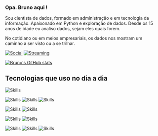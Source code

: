 ### Opa. Bruno aqui !
         

<p> Sou cientista de dados, formado em administração e em tecnologia da informação. Apaixonado em Python e exploração de dados. Desde os 15 anos de idade eu analiso dados, sejam eles quais forem. </p>
         
<p>No cotidiano ou em meios empresariais, os dados nos mostram um caminho a ser visto ou a se trilhar. </p>

[![Social](https://img.shields.io/badge/LinkedIn-0077B5?style=for-the-badge&logo=linkedin&logoColor=white)](https://www.linkedin.com/in/bruno-alves-ds/) [![Streaming](https://img.shields.io/badge/YouTube-FF0000?style=for-the-badge&logo=youtube&logoColor=white)](https://www.youtube.com/@brunoalves-ds)
     

[![Bruno's GitHub stats](https://github-readme-stats.vercel.app/api?username=brunoalves-ds)](https://github.com/brunoalves/github-readme-stats) 

<!--[![Top Langs](https://github-readme-stats.vercel.app/api/top-langs/?username=brunoalves-ds)](https://github.com/brunoalves-ds/github-readme-stats)-->


            
                    
## Tecnologias que uso no dia a dia

![Skills](https://img.shields.io/badge/Python-14354C?style=for-the-badge&logo=python&logoColor=white) 

![Skills](https://img.shields.io/badge/Microsoft%20SQL%20Server-CC2927?style=for-the-badge&logo=microsoft%20sql%20server&logoColor=white) ![Skills](https://img.shields.io/badge/MongoDB-4EA94B?style=for-the-badge&logo=mongodb&logoColor=white) ![Skills](https://img.shields.io/badge/Databricks-FF3621?style=for-the-badge&logo=Databricks&logoColor=white)
         
![Skills](https://img.shields.io/badge/Microsoft_Azure-0089D6?style=for-the-badge&logo=microsoft-azure&logoColor=white) ![Skills](https://img.shields.io/badge/Azure_DevOps-0078D7?style=for-the-badge&logo=azure-devops&logoColor=white)
         
![Skills](https://img.shields.io/badge/hotjar-FD3A5C?style=for-the-badge&logo=hotjar&logoColor=white) ![Skills](https://img.shields.io/badge/TensorFlow-FF6F00?style=for-the-badge&logo=tensorflow&logoColor=white)

![Skills](https://img.shields.io/badge/Colab-F9AB00?style=for-the-badge&logo=googlecolab&color=525252) ![Skills](https://img.shields.io/badge/Visual_Studio-5C2D91?style=for-the-badge&logo=visual%20studio&logoColor=white) ![Skills](https://img.shields.io/badge/GIT-E44C30?style=for-the-badge&logo=git&logoColor=white)



